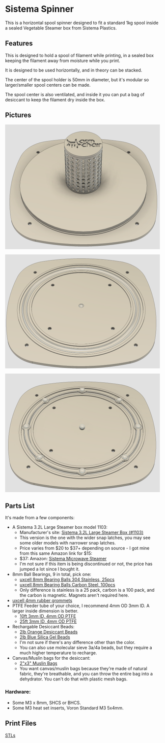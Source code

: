 # Sistema Spinner
This is a horizontal spool spinner designed to fit a standard 1kg spool inside a sealed Vegetable Steamer box from Sistema Plastics.

## Features

This is designed to hold a spool of filament while printing, in a sealed box keeping the filament away from moisture while you print.

It is designed to be used horizontally, and in theory can be stacked.

The center of the spool holder is 50mm in diameter, but it's modular so larger/smaller spool centers can be made.

The spool center is also ventilated, and inside it you can put a bag of desiccant to keep the filament dry inside the box.

## Pictures

![CAD Overview](./pictures/CAD%20Overview.png)

![CAD Base Plate](/Pictures/CAD%20Base%20Plate.png)

![CAD Bottom Plate](/Pictures/CAD%20Bottom%20Plate.png)

## Parts List

It's made from a few components:

* A Sistema 3.2L Large Steamer box model 1103: 
  * Manufacturer's site: [Sistema 3.2L Large Steamer Box (#1103)](https://www.sistemaplastics.com/us/3-2l-large-steamer)
  * This version is the one with the wider snap latches, you may see some older models with narrower snap latches.
  * Price varies from $20 to $37+ depending on source - I got mine from this same Amazon link for $15:
  * $37: Amazon: [Sistema Microwave Steamer](https://www.amazon.com/Sistema-Microwave-Collection-Steamer-Large/dp/B005D6XZ4O)
  * I'm not sure if this item is being discontinued or not, the price has jumped a lot since I bought it.
* 8mm Ball Bearings, 9 in total, pick one:
  * [uxcell 8mm Bearing Balls 304 Stainless, 25pcs](https://www.amazon.com/dp/B07YKNZJP5)
  * [uxcell 8mm Bearing Balls Carbon Steel, 100pcs](https://www.amazon.com/uxcell-Carbon-Bearing-Precision-100pcs/dp/B07T351PBS)
  * Only difference is stainless is a 25 pack, carbon is a 100 pack, and the carbon is magnetic. Magnets aren't required here.
* [uxcell 4mm rubber grommets](https://www.amazon.com/dp/B08263J3XJ)
* PTFE Feeder tube of your choice, I recommend 4mm OD 3mm ID. A larger inside dimension is better.
  * [10ft 3mm ID, 4mm OD PTFE](https://www.amazon.com/PTFE-Teflon-tubing-10ft-Allen/dp/B07B8CK8L9)
  * [25ft 3mm ID, 4mm OD PTFE](https://www.amazon.com/PTFE-Teflon-tubing-10ft-Allen/dp/B07B8CT1YH?th=1)
* Rechargable Desiccant Beads:
  * [2lb Orange Desiccant Beads](https://www.amazon.com/gp/product/B01I5Y2DG6)
  * [2lb Blue Silica Gel Beads](https://www.amazon.com/dp/B09QFJQQ7Q)
  * I'm not sure if there's any difference other than the color.
  * You can also use molecular sieve 3a/4a beads, but they require a much higher temperature to recharge.
* Canvas/Muslin bags for the desiccant:
  * [2"x3" Muslin Bags](https://www.amazon.com/dp/B078FW91MS)
  * You want canvas/muslin bags because they're made of natural fabric, they're breathable, and you can throw the entire bag into a dehydrator. You can't do that with plastic mesh bags.

### Hardware:
* Some M3 x 8mm, SHCS or BHCS.
* Some M3 heat set inserts, Voron Standard M3 5x4mm.

## Print Files

[STLs](/STL/)
